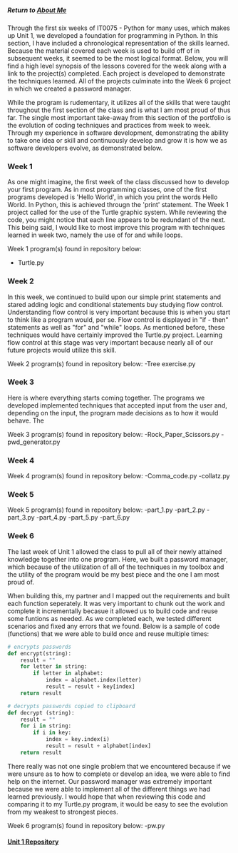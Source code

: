 ##### Return to [About Me](https://pacman715.github.io/pcabano-portfolio/)

Through the first six weeks of IT0075 - Python for many uses, which makes up Unit 1, we developed a foundation for programming in Python.  In this section, I have included a chronological representation of the skills learned.  Because the material covered each week is used to build off of in subsequent weeks, it seemed to be the most logical format.  Below, you will find a high level synopsis of the lessons covered for the week along with a link to the project(s) completed.  Each project is developed to demonstrate the techniques learned.  All of the projects culminate into the Week 6 project in which we created a password manager.  

While the program is rudementary, it utilizes all of the skills that were taught throughout the first section of the class and is what I am most proud of thus far.  The single most important take-away from this section of the portfolio is the evolution of coding techniques and practices from week to week.  Through my experience in software development, demonstrating the ability to take one idea or skill and continuously develop and grow it is how we as software developers evolve, as demonstrated below.

### Week 1

As one might imagine, the first week of the class discussed how to develop your first program.  As in most programming classes, one of the first programs developed is 'Hello World', in which you print the words Hello World.  In Python, this is achieved througn the 'print' statement.  The Week 1 project called for the use of the Turtle graphic system.  While reviewing the code, you might notice that each line  appears to be redundant of the next.  This being said, I would like to most improve this program with techniques learned in week two, namely the use of for and while loops.

Week 1 program(s) found in repository below:
- Turtle.py

### Week 2

In this week, we continued to build upon our simple print statements and stared adding logic and conditional statements buy studying flow control.  Understanding flow control is very important because this is when you start to think like a program would, per se. Flow control is displayed in "if - then" statements as well as "for" and "while" loops.  As mentioned before, these techniques would have certainly improved the Turtle.py project. Learning flow control at this stage was very important because nearly all of our future projects would utilize this skill.

Week 2 program(s) found in repository below:
-Tree exercise.py

### Week 3

Here is where everything starts coming together.  The programs we developed implemented techniques that accepted input from the user and, depending on the input, the program made decisions as to how it would behave.  The 

Week 3 program(s) found in repository below:
-Rock_Paper_Scissors.py
-pwd_generator.py

### Week 4

Week 4 program(s) found in repository below:
-Comma_code.py
-collatz.py

### Week 5

Week 5 program(s) found in repository below:
-part_1.py
-part_2.py
-part_3.py
-part_4.py
-part_5.py
-part_6.py

### Week 6

The last week of Unit 1 allowed the class to pull all of their newly attained knowledge together into one program.  Here, we built a password manager, which because of the utilization of all of the techniques in my toolbox and the utility of the program would be my best piece and the one I am most proud of.  

When building this, my partner and I mapped out the requirements and built each function seperately.  It was very important to chunk out the work and complete it incrementally becasue it allowed us to build code and reuse some funtions as needed.  As we completed each, we tested different scenarios and fixed any errors that we found.  Below is a sample of code (functions) that we were able to build once and reuse multiple times:

```python
# encrypts passwords
def encrypt(string):
    result = ""
    for letter in string:
        if letter in alphabet:
            index = alphabet.index(letter)
            result = result + key[index]
    return result

# decrypts passwords copied to clipboard
def decrypt (string):
    result = ""
    for i in string:
        if i in key:
            index = key.index(i)
            result = result + alphabet[index]
    return result
```

There really was not one single problem that we encountered because if we were unsure as to how to complete or develop an idea, we were able to find help on the internet.  Our password manager was extremely important because we were able to implement all of the different things we had learned previously.  I would hope that when reviewing this code and comparing it to my Turtle.py program, it would be easy to see the evolution from my weakest to strongest pieces.

Week 6 program(s) found in repository below:
-pw.py


#### [Unit 1 Repository](https://github.com/pacman715/python_fundamentals/tree/master/Unit%201)
